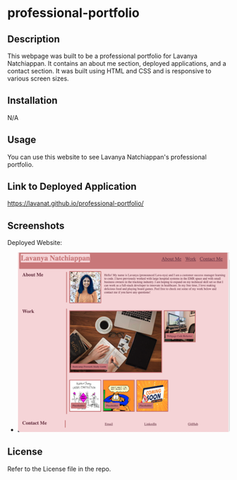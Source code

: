 # professional-portfolio

## Description

This webpage was built to be a professional portfolio for Lavanya Natchiappan. It contains an about me section, deployed applications, and a contact section. It was built using HTML and CSS and is responsive to various screen sizes.

## Installation

N/A

## Usage

You can use this website to see Lavanya Natchiappan's professional portfolio.

## Link to Deployed Application

https://lavanat.github.io/professional-portfolio/

## Screenshots

Deployed Website:
- ![Portfolio Screenshot](assets/Portfolio-Screenshot.png)

## License

Refer to the License file in the repo.
